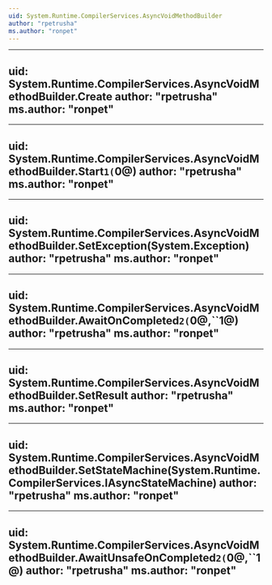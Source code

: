 ```yaml
---
uid: System.Runtime.CompilerServices.AsyncVoidMethodBuilder
author: "rpetrusha"
ms.author: "ronpet"
---
```


---
uid: System.Runtime.CompilerServices.AsyncVoidMethodBuilder.Create
author: "rpetrusha"
ms.author: "ronpet"
---

---
uid: System.Runtime.CompilerServices.AsyncVoidMethodBuilder.Start``1(``0@)
author: "rpetrusha"
ms.author: "ronpet"
---

---
uid: System.Runtime.CompilerServices.AsyncVoidMethodBuilder.SetException(System.Exception)
author: "rpetrusha"
ms.author: "ronpet"
---

---
uid: System.Runtime.CompilerServices.AsyncVoidMethodBuilder.AwaitOnCompleted``2(``0@,``1@)
author: "rpetrusha"
ms.author: "ronpet"
---

---
uid: System.Runtime.CompilerServices.AsyncVoidMethodBuilder.SetResult
author: "rpetrusha"
ms.author: "ronpet"
---

---
uid: System.Runtime.CompilerServices.AsyncVoidMethodBuilder.SetStateMachine(System.Runtime.CompilerServices.IAsyncStateMachine)
author: "rpetrusha"
ms.author: "ronpet"
---

---
uid: System.Runtime.CompilerServices.AsyncVoidMethodBuilder.AwaitUnsafeOnCompleted``2(``0@,``1@)
author: "rpetrusha"
ms.author: "ronpet"
---
